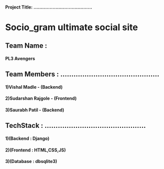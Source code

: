 ####   Project Title: ........................................

#  Socio_gram ultimate social site


##    Team Name : 
####  PL3 Avengers


##    Team Members : .............................................
####                  1)Vishal Madle - (Backend)
####                  2)Sudarshan Rajgole - (Frontend)
####                  3)Saurabh Patil - (Backend)
  
 ##   TechStack :  ..............................................
 ####                 1)(Backend  :  Django)
 ####                 2)(Frontend :  HTML,CSS,JS)
 ####                 3)(Database :  dbsqlite3)
  
                    
                    
 



